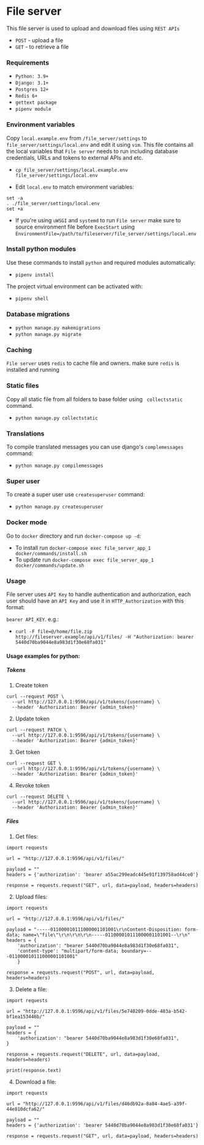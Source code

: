# File server

This file server is used to upload and download files using `REST APIs`

  - `POST` - upload a file
  - `GET` - to retrieve a file

### Requirements

- `Python: 3.9+`
- `Django: 3.1+`
- `Postgres 12+`
- `Redis 6+`
- `gettext package`
- `pipenv module`

### Environment variables

Copy `local.example.env` from `/file_server/settings` to `file_server/settings/local.env` and edit it using `vim`. This file contains all the local variables that `File server` needs to run including database credentials, URLs and tokens to external APIs and etc. 

- `cp file_server/settings/local.example.env file_server/settings/local.env`

- Edit `local.env` to match environment variables:

```shell
set -a
. ./file_server/settings/local.env
set +a
```

- If you're using `uWSGI` and `systemd` to run `File server` make sure to source environment file before `ExecStart` using `EnvironmentFile=/path/to/fileserver/file_server/settings/local.env`  


### Install python modules

Use these commands to install `python` and required modules automatically:

- `pipenv install`

The project virtual environment can be activated with:

- `pipenv shell`

### Database migrations

- `python manage.py makemigrations`
- `python manage.py migrate`

### Caching

`File server` uses `redis` to cache file and owners. make sure `redis` is installed and running

### Static files

Copy all static file from all folders to base folder using ` collectstatic` command.

- `python manage.py collectstatic`

### Translations

To compile translated messages you can use django's `complemessages` command:

- `python manage.py compilemessages`

### Super user

To create a super user use `createsuperuser` command:

- `python manage.py createsuperuser`

### Docker mode

Go to `docker` directory and run `docker-compose up -d`:

- To install run `docker-compose exec file_server_app_1 docker/commands/install.sh` 
- To update run `docker-compose exec file_server_app_1 docker/commands/update.sh` 

### Usage

File server uses `API Key` to handle authentication and authorization, each user should have an `API Key` and use it in `HTTP_Authorization` with this format:

`bearer API_KEY`. e.g.:

- `curl -F file=@/home/file.zip http://fileserver.example/api/v1/files/ -H "Authorization: bearer 5440d70ba9044e8a983d1f30e68fa031"`

#### Usage examples for python:

##### Tokens

1. Create token

```shell script
curl --request POST \
  --url http://127.0.0.1:9596/api/v1/tokens/{username} \
  --header 'Authorization: Bearer {admin_token}'
```

2. Update token

```shell script
curl --request PATCH \
  --url http://127.0.0.1:9596/api/v1/tokens/{username} \
  --header 'Authorization: Bearer {admin_token}'
```

3. Get token

```shell script
curl --request GET \
  --url http://127.0.0.1:9596/api/v1/tokens/{username} \
  --header 'Authorization: Bearer {admin_token}'
```

4. Revoke token

```shell script
curl --request DELETE \
  --url http://127.0.0.1:9596/api/v1/tokens/{username} \
  --header 'Authorization: Bearer {admin_token}'
```

##### Files
1. Get files:

```shell
import requests

url = "http://127.0.0.1:9596/api/v1/files/"

payload = ""
headers = {'authorization': 'bearer a55ac299eadc445e91f139758ad44ce0'}

response = requests.request("GET", url, data=payload, headers=headers)
```

2. Upload files:

```shell
import requests

url = "http://127.0.0.1:9596/api/v1/files/"

payload = "-----011000010111000001101001\r\nContent-Disposition: form-data; name=\"file\"\r\n\r\n\r\n-----011000010111000001101001--\r\n"
headers = {
    'authorization': "bearer 5440d70ba9044e8a983d1f30e68fa031",
    'content-type': "multipart/form-data; boundary=---011000010111000001101001"
    }

response = requests.request("POST", url, data=payload, headers=headers)
```

3. Delete a file:

```shell
import requests

url = "http://127.0.0.1:9596/api/v1/files/5e740209-0dde-483a-b542-bf1ea153446b/"

payload = ""
headers = {
    'authorization': "bearer 5440d70ba9044e8a983d1f30e68fa031",
}

response = requests.request("DELETE", url, data=payload, headers=headers)

print(response.text)
```

4. Download a file:

```shell
import requests

url = "http://127.0.0.1:9596/api/v1/files/d46db92a-8a84-4ae5-a39f-44e810dcfa62/"

payload = ""
headers = {'authorization': 'bearer 5440d70ba9044e8a983d1f30e68fa031'}

response = requests.request("GET", url, data=payload, headers=headers)
```

